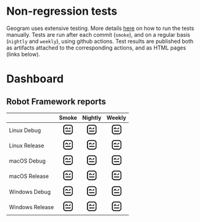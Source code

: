 # Non-regression tests

Geogram uses extensive testing. More details [here](https://github.com/BrunoLevy/geogram/wiki/DevOps#tests) on how to run the
tests manually. Tests are run after each commit (`smoke`), and on a regular basis (`nightly` and `weekly`), using github actions.
Test results are published both as artifacts attached to the corresponding actions, and as HTML pages (links below).

# Dashboard

## Robot Framework reports

|                 | Smoke | Nightly | Weekly |
| :---            | :---: |  :---:  |  :---: |
| Linux Debug     | [![robot](robot.png)](https://brunolevy.github.io/geogram/reports/smoke-Linux-Debug/report.html)     | [![robot](robot.png)](https://brunolevy.github.io/geogram/reports/nightly-Linux-Debug/report.html)     | [![robot](robot.png)](https://brunolevy.github.io/geogram/reports/weekly-Linux-Debug/report.html) |
| Linux Release   | [![robot](robot.png)](https://brunolevy.github.io/geogram/reports/smoke-Linux-Release/report.html)   | [![robot](robot.png)](https://brunolevy.github.io/geogram/reports/nightly-Linux-Release/report.html)   | [![robot](robot.png)](https://brunolevy.github.io/geogram/reports/weekly-Linux-Release/report.html) |
| macOS Debug     | [![robot](robot.png)](https://brunolevy.github.io/geogram/reports/smoke-macOS-Debug/report.html)     | [![robot](robot.png)](https://brunolevy.github.io/geogram/reports/nightly-macOS-Debug/report.html)     | [![robot](robot.png)](https://brunolevy.github.io/geogram/reports/weekly-macOS-Debug/report.html) |
| macOS Release   | [![robot](robot.png)](https://brunolevy.github.io/geogram/reports/smoke-macOS-Release/report.html)   | [![robot](robot.png)](https://brunolevy.github.io/geogram/reports/nightly-macOS-Release/report.html)   | [![robot](robot.png)](https://brunolevy.github.io/geogram/reports/weekly-macOS-Release/report.html) |
| Windows Debug   | [![robot](robot.png)](https://brunolevy.github.io/geogram/reports/smoke-Windows-Debug/report.html)   | [![robot](robot.png)](https://brunolevy.github.io/geogram/reports/nightly-Windows-Debug/report.html)   | [![robot](robot.png)](https://brunolevy.github.io/geogram/reports/weekly-Windows-Debug/report.html) |
| Windows Release | [![robot](robot.png)](https://brunolevy.github.io/geogram/reports/smoke-Windows-Release/report.html) | [![robot](robot.png)](https://brunolevy.github.io/geogram/reports/nightly-Windows-Release/report.html) | [![robot](robot.png)](https://brunolevy.github.io/geogram/reports/weekly-Windows-Release/report.html) |


